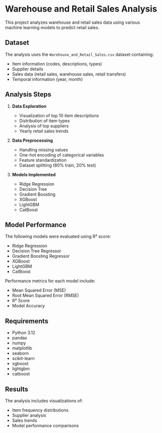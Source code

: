 # Warehouse and Retail Sales Analysis

This project analyzes warehouse and retail sales data using various machine learning models to predict retail sales.

## Dataset

The analysis uses the `Warehouse_and_Retail_Sales.csv` dataset containing:
- Item information (codes, descriptions, types)
- Supplier details
- Sales data (retail sales, warehouse sales, retail transfers)
- Temporal information (year, month)

## Analysis Steps

1. **Data Exploration**
   - Visualization of top 10 item descriptions
   - Distribution of item types
   - Analysis of top suppliers
   - Yearly retail sales trends

2. **Data Preprocessing**
   - Handling missing values
   - One-hot encoding of categorical variables
   - Feature standardization
   - Dataset splitting (80% train, 20% test)

3. **Models Implemented**
   - Ridge Regression
   - Decision Tree
   - Gradient Boosting
   - XGBoost
   - LightGBM
   - CatBoost

## Model Performance

The following models were evaluated using R² score:
- Ridge Regression
- Decision Tree Regressor
- Gradient Boosting Regressor
- XGBoost
- LightGBM
- CatBoost

Performance metrics for each model include:
- Mean Squared Error (MSE)
- Root Mean Squared Error (RMSE)
- R² Score
- Model Accuracy

## Requirements

- Python 3.12
- pandas
- numpy
- matplotlib
- seaborn
- scikit-learn
- xgboost
- lightgbm
- catboost

## Results

The analysis includes visualizations of:
- Item frequency distributions
- Supplier analysis
- Sales trends
- Model performance comparisons
